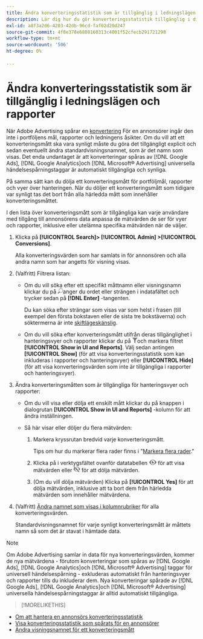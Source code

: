 ```yaml
---
title: Ändra konverteringsstatistik som är tillgänglig i ledningslägen och rapporter
description: Lär dig hur du gör konverteringsstatistik tillgänglig i dina ledningslägen och rapporter.
exl-id: a8f3a2d6-4203-42db-96cd-faf02d20d247
source-git-commit: 4f8e378e6808160313c4001f52cfecb291721298
workflow-type: tm+mt
source-wordcount: '506'
ht-degree: 0%

---
```


# Ändra konverteringsstatistik som är tillgänglig i ledningslägen och rapporter

När Adobe Advertising spårar en [konvertering](/help/search-social-commerce/glossary.md#c-d) För en annonsörer ingår den inte i portföljens mål, rapporter och ledningens åsikter. Om du vill att ett konverteringsmått ska vara synligt måste du göra det tillgängligt explicit och sedan eventuellt ändra standardvisningsnamnet, som är det namn som visas. Det enda undantaget är att konverteringar spåras av [!DNL Google Ads], [!DNL Google Analytics]och [!DNL Microsoft® Advertising] universella händelsespårningstaggar är automatiskt tillgängliga och synliga.

På samma sätt kan du dölja ett konverteringsmått för portföljmål, rapporter och vyer över hanteringen. När du döljer ett konverteringsmått som tidigare var synligt tas det bort från alla härledda mått som innehåller konverteringsmåttet.

I den lista över konverteringsmått som är tillgängliga kan varje användare med tillgång till annonsörens data anpassa de mätvärden de ser för vyer och rapporter, inklusive eller utelämna specifika mätvärden när de väljer.

1. Klicka på **[!UICONTROL Search]> [!UICONTROL Admin] >[!UICONTROL Conversions]**.

   Alla konverteringsvärden som har samlats in för annonsören och alla andra namn som har angetts för visning visas.

1. (Valfritt) Filtrera listan:

   * Om du vill söka efter ett specifikt måttnamn eller visningsnamn klickar du på ![Sök](/help/search-social-commerce/assets/search.png "Sök")anger du ordet eller strängen i indatafältet och trycker sedan på **[!DNL Enter]** -tangenten.

     Du kan söka efter strängar som visas var som helst i frasen (till exempel den första bokstaven eller de sista tre bokstäverna) och söktermerna är inte [skiftlägeskänslig](/help/search-social-commerce/glossary.md#c-d).

   * Om du vill söka efter konverteringsmått utifrån deras tillgänglighet i hanteringsvyer och rapporter klickar du på ![Filter](/help/search-social-commerce/assets/filter.png "Filter")och markera filtret **[!UICONTROL Show in UI and Reports]**. Välj sedan antingen **[!UICONTROL Show]** (för att visa konverteringsstatistik som kan inkluderas i rapporter och hanteringsvyer) eller **[!UICONTROL Hide]** (för att visa konverteringsvärden som inte är tillgängliga i rapporter och hanteringsvyer).

1. Ändra konverteringsmåtten som är tillgängliga för hanteringsvyer och rapporter:

   * Om du vill visa eller dölja ett enskilt mått klickar du på knappen i dialogrutan **[!UICONTROL Show in UI and Reports]** -kolumn för att ändra inställningen.

   * Så här visar eller döljer du flera mätvärden:

      1. Markera kryssrutan bredvid varje konverteringsmått.

         Tips om hur du markerar flera rader finns i &quot;[Markera flera rader](/help/search-social-commerce/common-tasks/navigation-editing-selection/multiple-rows-select.md).&quot;

      1. Klicka på i verktygsfältet ovanför datatabellen ![Visa](/help/search-social-commerce/assets/show.png "Visa") för att visa mätvärden eller ![Dölj](/help/search-social-commerce/assets/hide.png "Dölj") för att dölja mätvärden.

      1. (Om du vill dölja mätvärden) Klicka på **[!UICONTROL Yes]** för att dölja mätvärden, inklusive att ta bort dem från härledda mätvärden som innehåller mätvärdena.

1. (Valfritt) [Ändra namnet som visas i kolumnrubriker](conversion-metric-edit-display-name.md) för alla konverteringsvärden.

   Standardvisningsnamnet för varje synligt konverteringsmått är måttets namn så som det är stavat i hämtade data.

>[!NOTE]
>
>Om Adobe Advertising samlar in data för nya konverteringsvärden, kommer de nya mätvärdena - förutom konverteringar som spåras av [!DNL Google Ads], [!DNL Google Analytics]och [!DNL Microsoft® Advertising] taggar för universell händelsespårning - exkluderas automatiskt från hanteringsvyer och rapporter tills du inkluderar dem. Nya konverteringar spårade av [!DNL Google Ads], [!DNL Google Analytics]och [!DNL Microsoft® Advertising] universella händelsespårningstaggar är alltid automatiskt tillgängliga.

>[!MORELIKETHIS]
>
* [Om att hantera en annonsörs konverteringsstatistik](conversion-metric-about.md)
* [Visa konverteringsstatistik som spårats för en annonsörer](conversion-metric-view-tracked.md)
* [Ändra visningsnamnet för ett konverteringsmått](conversion-metric-edit-display-name.md)

